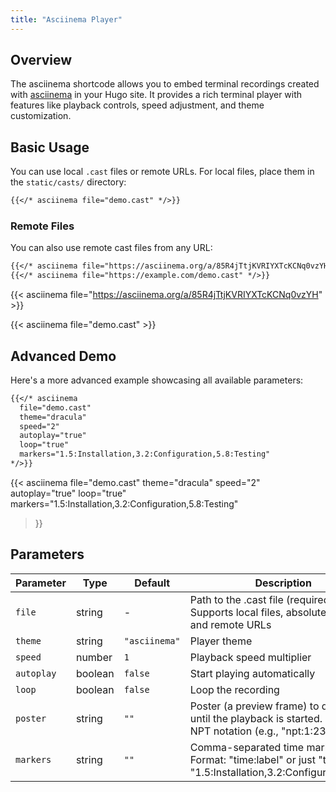 ```yaml
---
title: "Asciinema Player"
---
```


## Overview

The asciinema shortcode allows you to embed terminal recordings created with [asciinema](https://asciinema.org/) in your Hugo site. It provides a rich terminal player with features like playback controls, speed adjustment, and theme customization.

## Basic Usage

You can use local `.cast` files or remote URLs. For local files, place them in the `static/casts/` directory:

```markdown
{{</* asciinema file="demo.cast" */>}}
```

### Remote Files

You can also use remote cast files from any URL:

```markdown
{{</* asciinema file="https://asciinema.org/a/85R4jTtjKVRIYXTcKCNq0vzYH" */>}}
{{</* asciinema file="https://example.com/demo.cast" */>}}
```

{{< asciinema file="https://asciinema.org/a/85R4jTtjKVRIYXTcKCNq0vzYH" >}}

{{< asciinema file="demo.cast" >}}

## Advanced Demo

Here's a more advanced example showcasing all available parameters:

```markdown
{{</* asciinema 
  file="demo.cast"
  theme="dracula"
  speed="2"
  autoplay="true"
  loop="true"
  markers="1.5:Installation,3.2:Configuration,5.8:Testing"
*/>}}
```

{{< asciinema 
  file="demo.cast"
  theme="dracula"
  speed="2"
  autoplay="true"
  loop="true"
  markers="1.5:Installation,3.2:Configuration,5.8:Testing"
>}}

## Parameters

| Parameter | Type | Default | Description |
|-----------|------|---------|-------------|
| `file` | string | - | Path to the .cast file (required). Supports local files, absolute paths, and remote URLs |
| `theme` | string | `"asciinema"` | Player theme |
| `speed` | number | `1` | Playback speed multiplier |
| `autoplay` | boolean | `false` | Start playing automatically |
| `loop` | boolean | `false` | Loop the recording |
| `poster` | string | `""` | Poster (a preview frame) to display until the playback is started. Supports NPT notation (e.g., "npt:1:23") |
| `markers` | string | `""` | Comma-separated time markers. Format: "time:label" or just "time" (e.g., "1.5:Installation,3.2:Configuration,5.8") |

